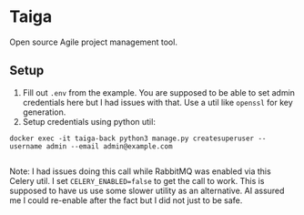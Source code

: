 # Taiga
Open source Agile project management tool.

## Setup 
1. Fill out `.env` from the example. You are supposed to be able to set admin credentials here but I had issues with that. Use a util like `openssl` for key generation.
2. Setup credentials using python util:
```
docker exec -it taiga-back python3 manage.py createsuperuser --username admin --email admin@example.com
```
```
```
Note: I had issues doing this call while RabbitMQ was enabled via this Celery util. I set `CELERY_ENABLED=false` to get the call to work. This is supposed to have us use some slower utility as an alternative. AI assured me I could re-enable after the fact but I did not just to be safe.

